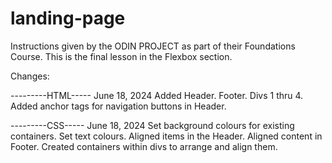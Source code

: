# landing-page

Instructions given by the ODIN PROJECT as part of their Foundations Course.
This is the final lesson in the Flexbox section.

Changes:

---------HTML-----
June 18, 2024
Added Header. Footer. Divs 1 thru 4.
Added anchor tags for navigation buttons in Header.

---------CSS-----
June 18, 2024
Set background colours for existing containers.
Set text colours.
Aligned items in the Header.
Aligned content in Footer.
Created containers within divs to arrange and align them.